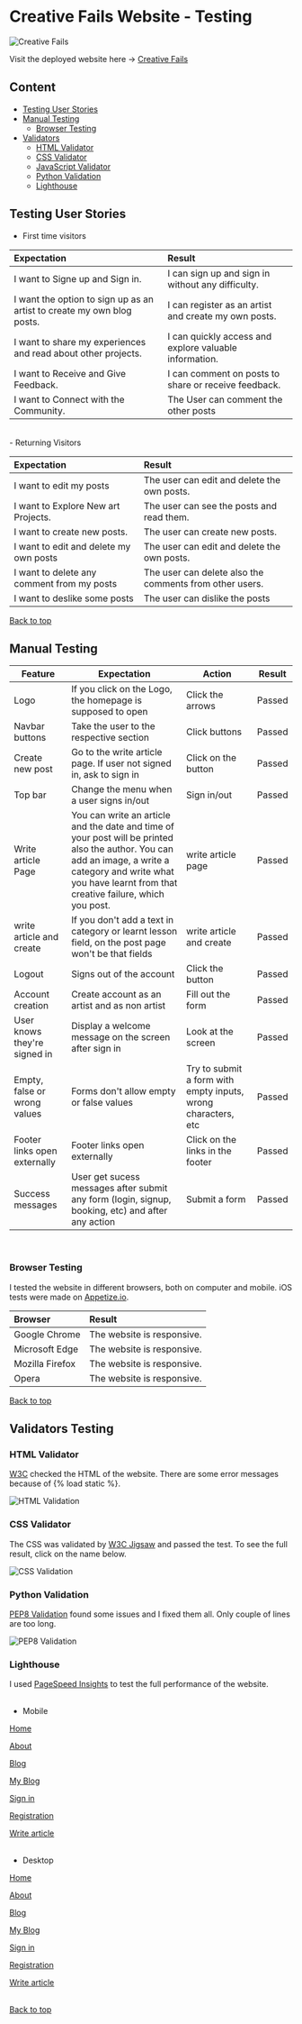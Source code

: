 # Creative Fails Website - Testing

![Creative Fails](documentation/images/Am-I-Resposive.png)

Visit the deployed website here → [Creative Fails](https://creativefails-b08c6c63e317.herokuapp.com/)

## Content

- [Testing User Stories](#testing-user-stories)
- [Manual Testing](#manual-testing)
  - [Browser Testing](#browser-testing)
- [Validators](#manual-testing)
  - [HTML Validator](#html-validator)
  - [CSS Validator](#css-validator)
  - [JavaScript Validator](#javascript-validator)
  - [Python Validation](#python-validation)
  - [Lighthouse](#lighthouse)

## Testing User Stories

- First time visitors

| Expectation                                              | Result                                                                                                                                        |
| :------------------------------------------------------- | :-------------------------------------------------------------------------------------------------------------------------------------------- |
I want to Signe up and Sign in. | I can sign up and sign in without any difficulty.
I want the option to sign up as an artist to create my own blog posts.                       | I can register as an artist and create my own posts.     
I want to share my experiences and read about other projects.                                    |  I can quickly access and explore valuable information. |
|I want to Receive and Give Feedback.                                        | I can comment on posts to share or receive feedback.   | I want responsiveness from my website.                   | 	I experience full responsiveness, ensuring a seamless experience on all  devices.              |
|I want to Connect with the Community.          | The User can comment the other posts 
<br>
- Returning Visitors

| Expectation                                          | Result                                                                                  |
| :--------------------------------------------------- | :-------------------------------------------------------------------------------------- |
| I want to edit my posts | The user can edit and delete the own posts.
| I want to Explore New art Projects.                | The user can see the posts and read them.              |
| I want to create new posts.                  | The user can create new posts.                     
I want to edit and delete my own posts | The user can edit and delete the own posts.
I want to delete any comment from my posts | The user can delete also the comments from other users. | 
I want to deslike some posts            | The user can dislike the posts  


[Back to top](#content)

## Manual Testing

| Feature                                                                     | Expectation                                                                   | Action                                                        | Result |
| --------------------------------------------------------------------------- | ----------------------------------------------------------------------------- | ------------------------------------------------------------- | ------ |
| Logo                                                                   | If you click on the Logo, the homepage is supposed to open     | Click the arrows                                              | Passed |
| Navbar buttons                                                              | Take the user to the respective section                                       | Click buttons                                                 | Passed |
| Create new post                                                           | Go to the write article page. If user not signed in, ask to sign in                 | Click on the button                                           | Passed |
| Top bar                                                                     | Change the menu when a user signs in/out                                      | Sign in/out                                                   | Passed |
| Write article Page                                                               | You can write an  article and the date and time of your post will be printed also the author. You can add an image, a write a category and write what you have learnt from that creative failure, which you post.                                                 |write article page                                         | Passed | 
| write article and create                        |If you don't add a text in category or learnt lesson field, on the post page won't be that fields  | write article and create |Passed
Logout                                                                      | Signs out of the account                                                      | Click the button                                              | Passed |
| Account creation                                                            | Create account as an artist and as non artist                                                               | Fill out the form                                             | Passed |
| User knows they're signed in                                                | Display a welcome message  on the screen after sign in                                 | Look at the screen                                            | Passed |
| Empty, false or wrong values                                                | Forms don't allow empty or false values                                       | Try to submit a form with empty inputs, wrong characters, etc | Passed |
| Footer links open externally                                                | Footer links open externally                                                  | Click on the links in the footer                              | Passed |
| Success messages                                                             | User get sucess messages after submit any form (login, signup, booking, etc) and after any action| Submit a form                                                 | Passed |


<br>

### Browser Testing

I tested the website in different browsers, both on computer and mobile. iOS tests were made on [Appetize.io](https://appetize.io/).

| Browser         | Result                     |
| :-------------- | :------------------------- |
| Google Chrome   | The website is responsive. |
| Microsoft Edge  | The website is responsive. |
| Mozilla Firefox | The website is responsive. |
| Opera           | The website is responsive. |

[Back to top](#content)

## Validators Testing

### HTML Validator

[W3C](https://validator.w3.org/) checked the HTML of the website. There are some error messages because of {% load static %}.

![HTML Validation](documentation/images/html_validator.png)

### CSS Validator

The CSS was validated by [W3C Jigsaw](https://jigsaw.w3.org/css-validator/) and passed the test. To see the full result, click on the name below.

![CSS Validation](documentation/images/css_validation.png)


### Python Validation

[PEP8 Validation](https://pep8ci.herokuapp.com/) found some issues and I fixed them all. Only couple of lines are too long.

![PEP8 Validation](documentation/images/Python-validator.png)


### Lighthouse

I used [PageSpeed Insights](https://pagespeed.web.dev/) to test the full performance of the website.<br><br>

- Mobile

[Home](documentation/images/home_m.png)<br>

[About](documentation/images/about_m.png)<br>

[Blog](documentation/images/posts_m.png)<br>

[My Blog](documentation/images/my-post_m.png)<br>

[Sign in](documentation/images/signin_m.png)<br>

[Registration](documentation/images/registration_m.png)<br>

[Write article](documentation/images/write_article_m.png)<br><br>

- Desktop

[Home](documentation/images/home_d.png)<br>

[About](documentation/images/about_d.png)<br>

[Blog ](documentation/images/blog_d.png)<br>

[My Blog ](documentation/images/my-post_d.png)<br>

[Sign in](documentation/images/signin_d.png)<br>

[Registration](documentation/images/register_d.png)<br>

[Write article](documentation/images/write_article_d.png)<br><br>

[Back to top](#content)